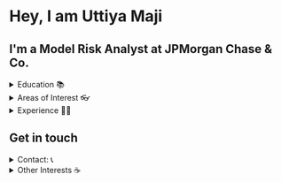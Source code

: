 <h1>Hey, I am Uttiya Maji</h1>

<h2> I'm a Model Risk Analyst at JPMorgan Chase & Co.</h2>
<details>
<summary>Education 📚</summary>
<ul>
  <li>I hold a Master's degree in Statistics from IIT Kanpur</li>
  <li>Also, I never completed any course from Udemy, Udacity, Coursera etc.</li>
</ul>
</details>

<details>
<summary>Areas of Interest 👓 </summary>
<ul>
  <li><a>Computational Statistics, Data Analysis</a></li>
  <li><a> I primarily work with R and Python and I'm very much interested to learn the internals of them</a></li>
</ul>
</details>


<details>
	<summary>Experience  👨‍💻</summary>
  <ul>
	  <li><a>As an intern at <b> General Electric </b> in their Advanced Technology group, I helped build a model for early prediction of interventions for hypoxia and hyperoxia during surgery</a></li>
	  <li><a>I have helped implement an efficient alternative algorithm to compute Multivariate Spectral Variance Estimators in the R package <b> mcmcse </b></a></li>
    </ul>
</details>
<h2>Get in touch </h2>
<details>
  <summary>Contact: 📞</summary>
  <ul>
  <li>Drop me a mail at
	  <b> maji.uttiya@gmail.com </b>
  </a></li>
</ul>
</details>
<details>
  <summary>Other Interests ☕ </summary>
  <details>
  <summary>Books </summary>
  <ul>
  <li> Sapiens, Homo Deus
  </a></li>
  </ul>
  </details>
  <details>
  <summary>TV shows </summary>
  <ul>
  <li>Silicon Valley, Bojack Horseman, American Vandal
  </a></li>
  </ul>
  </details>
  <details>
  <summary>Films </summary>
  <ul>
  <li>Mr. Nobody, Her
  </a></li>
  </ul>
  </details>
  <details>
  <summary>YouTube </summary>
  <ul>
  <li> 3Blue1brown, Freethink, Vox, Verge, ColdFusion TV, Mango Street
  </a></li>
  </ul>
  </details>
  
</details>
